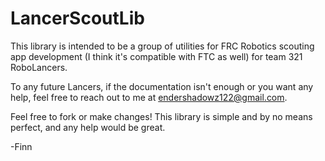 # LancerScoutLib

This library is intended to be a group of utilities for FRC Robotics scouting app development (I think it's compatible with FTC as well) for team 321 RoboLancers. 

To any future Lancers, if the documentation isn't enough or you want any help, feel free to reach out to me at endershadowz122@gmail.com. 

Feel free to fork or make changes! This library is simple and by no means perfect, and any help would be great. 

-Finn
